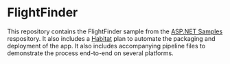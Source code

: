 # FlightFinder

This repository contains the FlightFinder sample from the [ASP.NET Samples](https://github.com/aspnet/samples) respository. It also includes a [Habitat](https://www.habitat.sh) plan to automate the packaging and deployment of the app. It also includes accompanying pipeline files to demonstrate the process end-to-end on several platforms.